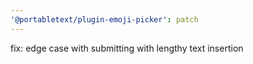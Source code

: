```yaml
---
'@portabletext/plugin-emoji-picker': patch
---
```


fix: edge case with submitting with lengthy text insertion
